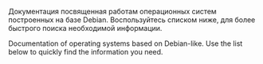 Документация посвященная работам операционных систем построенных на базе Debian.  Воспользуйтесь списком ниже, для более быстрого поиска необходимой информации.

Documentation of operating systems based on Debian-like. Use the list below to quickly find the information you need.

